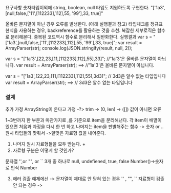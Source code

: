 요구사항
숫자타입이외에 string, boolean, null 타입도 지원하도록 구현한다.
"['1a3',[null,false,['11',[112233],112],55, '99'],33, true]"

올바른 문자열이 아닌 경우 오류를 발생한다. (아래 실행결과 참고)
타입체크를 정규표현식을 사용하는 경우, backreference를 활용하는 것을 추천.
복잡한 세부로직은 함수로 분리해본다.
중복된 코드역시 함수로 분리해서 일반화한다.
실행결과
var s = "['1a3',[null,false,['11',[112233],112],55, '99'],33, true]";
var result = ArrayParser(str);
console.log(JSON.stringify(result, null, 2)); 

var s = "['1a'3',[22,23,[11,[112233],112],55],33]";  //'1a'3'은 올바른 문자열이 아닙니다.
 var result = ArrayParser(str);
 ==>  //'1a'3'은 올바른 문자열이 아닙니다.

 var s = "['1a3',[22,23,[11,[112233],112],55],3d3]";  // 3d3은 알수 없는 타입입니다
var result = ArrayParser(str);
 ==> // 3d3은 알수 없는 타입입니다


 ###  설계 

추가 가정 ArrayString이 온다고 가정 -?> trim -> 
(0, len) -> ([]) 값이 아니면 오류 

1~3번까지 한 부분과 마찬가지로 ,를 기준으로 item을 분리해낸다. 
각 item이 배열이 있으면 처음과 과정을 다시 한 번 하고 
나머지는 item을 판별해주는 함수 -> 숫자 or .. 원시 타입들의 맞춰서 ->알맞은 자료형 값을 내어준다. 


 1. 나머지 원시 자료형들을 모두 받는다. + 
 2. 자료형 구분은 어떻게 할 것인가?

문자열 '',or "", or `` 3개 중 하나로 
null, undefiened, true, false Number()->숫자로 인식 Number 

 3. 에러 검출 
 예제에선 -> 문자열이 제대로 안 닫혀 있는 경우 '' , "", ``
 자료형이 검출 안 되는 경우 -> 

